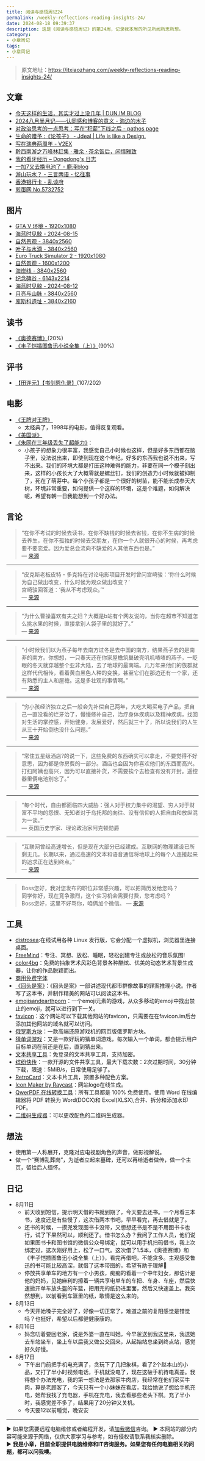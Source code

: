```yaml
---
title: 阅读与感悟周记24
permalink: /weekly-reflections-reading-insights-24/
date: 2024-08-18 09:39:37
description: 这是《阅读与感悟周记》的第24周，记录我本周的所见所闻所思所想。
category:
- 小章周记
tags:
- 小章周记
---
```


> 原文地址：<https://itxiaozhang.com/weekly-reflections-reading-insights-24/>  

## 文章

- [今天这样的生活，其实才过上没几年 | DUN.IM BLOG](https://blog.dun.im/anonymous/chinese-living-only-been-few-years.html)
- [2024八月半月记——认同感和博客的意义 - 海边的木子](https://blog.oceanum.top/20240815/)
- [对政治思考的一点思考：写在“积薪”下线之后 - pathos page](https://pathos.page/blog/after-the-offline-of-firewood)
- [生命的赠予 :《论孩子》 - Jdeal | Life is like a Design.](https://www.jdeal.cn/509.html)
- [写在瑞典两周年 - V2EX](https://www.v2ex.com/t/1064758)
- [黔西南游之万峰林赶集 · 雅余 · 茶余饭后，闲情雅致](https://yayu.net/4371.html)
- [我的看牙经历 – Dongdong's 日志](https://ddw2019.com/%E6%88%91%E7%9A%84%E7%9C%8B%E7%89%99%E7%BB%8F%E5%8E%86)
- [一加7又去换电池了 - 鹿泽blog](https://blog.bailuze.com/135.html)
- [游山玩水？ - 三言两语 - 忆往事](https://zhou.ge/2024-08-10.html)
- [香港银行卡 - 乱谈府](https://laffitto.xyz/archives/HongKongBankCards)
- [煎蛋网 No.5732752](https://jandan.net/t/5732752)

## 图片

- [GTA V 环境 - 1920x1080](https://wallhaven.cc/w/6qw6ox)
- [海蓝时见鲸 - 2024-08-15](https://500px.com.cn/community/set/1d672008281d46b5818a45b6ee6e1f3a/details)
- [自然景观 - 3840x2560](https://wallhaven.cc/w/l8x12y)
- [叶子与水滴 - 3840x2560](https://wallhaven.cc/w/2yvvxy)
- [Euro Truck Simulator 2 - 1920x1080](https://wallhaven.cc/w/yxo3lk)
- [自然景观 - 1600x1200](https://wallhaven.cc/w/01jy6v)
- [海岸线 - 3840x2560](https://wallhaven.cc/w/x6oozd)
- [纪念碑谷 - 6143x2214](https://wallhaven.cc/w/9dvvdw)
- [海蓝时见鲸 - 2024-08-12](https://500px.com.cn/community/set/0329d397b8cd4653bf6fb908e99565a5/details)
- [月亮与山脉 - 3840x2560](https://wallhaven.cc/w/dpqezo)
- [库斯科遗址 - 3840x2160](https://wallhaven.cc/w/kxeg57)

## 读书

- [《奥德赛博》](https://neodb.social/book/57QesFURPUsUnfqc5zVm9W)(20%)
- [《丰子恺插图鲁迅小说全集（上）》](https://neodb.social/book/3GvdcrS6MTYU1xln24DC6Y)(90%)

## 评书

- [【田连元】【书剑恩仇录】](https://youtu.be/ld8ZVxmCIU0)(107/202)

## 电影

- [《王牌对王牌》](https://neodb.social/movie/5tL3SR91MSTnpDhtZR5fps)
  - 太经典了，1998年的电影，值得反复观看。
- [《美国派》](https://neodb.social/movie/42ajveD3NewxOzcBWBf5YI)
- [《朱同在三年级丢失了超能力》](https://neodb.social/movie/4CkegT1BFaWTEZmXsNt6nN)：
  - 小孩子的想象力很丰富，我感觉自己小时候也这样，但是好多东西都在脑子里，没法说出来，即使到现在这个年纪，好多的东西我也说不出来，写不出来。我们的环境大都是打压这种难得的能力，非要在同一个模子刻出来，这样的小孩长大了大概零就是螺丝钉，我们的创造力小时候就被抑制了，死在了萌芽中。每个小孩子都是一个很好的树苗，能不能长成参天大树，环境非常重要，如何提供一个这样的环境，这是个难题，如何解决呢，希望有朝一日我能想到一个好办法。

## 言论

> “在你不考试的时候去读书，在你不缺钱的时候去省钱，在你不生病的时候去养生，在你不孤独的时候去交朋友，在你一个人就很开心的时候，再考虑要不要恋爱。因为爱总会流向不缺爱的人其他东西也是。”  
> — [来源](https://flavorboy.cn/494.html?utm_source=blogfinder)

---

> “皮克斯老板皮特・多克特在讨论电影项目开发时曾问宫崎骏：‘你什么时候为自己做出改变，什么时候为观众做出改变？’  
> 宫崎骏回答道：‘我从不考虑观众。’”  
> — [来源](http://www.dapenti.com/blog/more.asp?name=xilei&id=180385)

---

> “为什么曹操喜欢有夫之妇？大概是b站有个网友说的，当你在超市不知道怎么挑水果的时候，直接拿别人袋子里的就好了。”  
> — [来源](https://jandan.net/t/5732154)

---

> “小时候我们以为燕子每年去南方过冬是去中国的南方，结果燕子去的是南非的南方。你想想，一只春天还在你家屋檐筑巢破壳叽叽喳喳的燕子，一眨眼的冬天就穿越整个亚非大陆，去了地球的最南端。几万年来他们的族群就这样代代相传，看着黄白黑色人种的变换，甚至它们在那边还有一个家，还有熟悉的主人和屋檐。这是多壮观的事情啊。”  
> — [来源](https://weibo.com/u/6232023735)

---

> “穷小孩经济独立之后一般会先补偿自己两年，大吃大喝买电子产品，把自己一直没看的烂牙治了，慢慢修补自己，治疗身体疾病以及精神疾病，找回对生活的掌控感，开始健身，发展爱好，然后就三十了，所以说我们的人生从三十开始倒也没什么问题。”  
> — [来源](https://weibo.com/u/5958183502)

---

> “常住五星级酒店?的说一下，这些免费的东西确实可以拿走，不要觉得不好意思，因为都是你房费的一部分。酒店也会因为你喜欢他们的东西而高兴。打扫阿姨也高兴，因为可以直接补货，不需要挨个去检查有没有开封。遥控器里俩电池别忘了。”  
> — [来源](https://jandan.net/t/5734100)

---

> “每个时代，自由都面临四大威胁：强人对于权力集中的渴望、穷人对于财富不平均的怨恨、无知者对于乌托邦的向往、没有信仰的人把自由和放纵混为一谈。”  
> — 英国历史学家、理论政治家阿克顿勋爵

---

> “互联网曾经高速增长，但是现在大部分已经建成。互联网的物理建设已所剩无几。长期以来，通过高速的文本和语音通信将地球上的每个人连接起来的追求正在达到终点。”  
> — [来源](https://www.noahpinion.blog/p/some-thoughts-on-the-future-of-the)

---

> Boss您好，我对您发布的职位非常感兴趣，可以把简历发给您吗？  
> 同学你好，现在竞争激烈，这个实习机会需要付费，您考虑吗？  
> Boss您好，这里不好骂你，咱俩加个微信。
> — [来源](https://jandan.net/t/5736228)

## 工具

- [distrosea](https://distrosea.com/):在线试用各种 Linux 发行版，它会分配一个虚拟机，浏览器里连接桌面。
- [FreeMind](https://freemind.fit/)：专注、冥想、放松、睡眠，轻松创建专注或放松的音乐氛围!
- [color4bg](color4bg.com)：免费的抽象艺术风彩色背景各种酷炫、优美的动态艺术背景生成器，让你的作品脱颖而出。
- [商用免费字体](https://free-font.vercel.app/)
- [《回头是案》](https://www.uninion.com/)：《回头是案》一部讲述现代都市群像故事的罪案推理小说。作者写了这本书，并制作精美的网站可以阅读这本书。
- [emojisandearthporn](emojisandearthporn.com)：一个emoji元素的游戏，从众多移动的emoji中找出禁止的emoji，就可以进行到下一关。
- [favicon](https://favicon.im/)：这个网站可以下载其他网站的favicon，只需要在在favicon.im后台添加其他网站的域名就可以访问。
- [俄罗斯方块](https://urlapp.org/apps/app2024072500021/tetris-min)：一款高端还原游戏机的网页版俄罗斯方块。
- [猜单词游戏](https://grandmasword.com/)：又是一款好玩的猜单词游戏，每次输入一个单词，都会提示用户目标单词在前还是在后，直到猜出来。
- [文本共享工具](https://app.textbin.theenthusiast.dev/)：免登录的文本共享工具，支持加密。
- [缤纷快传](https://send.bitiful.com/)：一款开源的文件共享工具，最大下载次数：2次过期时间，30分钟下载，限速：5MiB/s，日常使用足够了。
- [RetroCard](https://retro.iwhy.dev/)：文本卡片工具，预置多种配色方案。
- [Icon Maker by Raycast](https://ray.so/icon)：网站logo在线生成。
- [QwerPDF 在线转换工具](https://qwerpdf.com/zh-cn/)：所有工具都是 100% 免费使用。使用 Word 在线编辑器将 PDF 转换为 Word(DOCX)和 Excel(XLSX),合并、拆分和添加水印 PDF。
- [二维码生成器](https://qrit.chesko.dev/)：可以更改配色的二维码生成器。

## 想法

- 使用第一人称展开，克隆对应电视剧角色的声音，做影视解说。
- 做一个“赛博乱葬岗”，为逝者立起来墓碑，还可以再给逝者做传，做一个主页，留给后人缅怀。

## 日记

- 8月11日
  - 前天收到短信，提示明天借的书就到期了，今天要去还书。一个月看三本书，速度还是有些慢了，这次借两本书吧，早早看完，再去借就是了。
  - 还书的时候，一摸兜发现图书卡没带，又想想还书是不是不用图书卡也行，试了下果然可以，顺利还了。借书怎么办？我问了工作人员，他们说如果图书卡和图书馆的微信公众号绑定，就可以用手机扫码借书，我上次绑定过，这次刚好用上，松了一口气。这次借了1.5本，《奥德赛博》和《丰子恺插图鲁迅小说全集（上）》，看完再借吧，不能贪多。主观感受鲁迅的书可能比较高深，就借了这本带图的，希望有助于理解🤭
  - 停放共享单车的地方有一个小男孩，痴痴的看着一个中年妇女，那估计是他的妈妈，见她麻利的擦着一辆共享电单车的车把、车身、车座，然后快速掀开单车放头盔的车篮，把用完的纸扔进里面，然后又快速盖上。我突然想到，以前看到车篮里的纸，敢情是这么来的。
- 8月13日
  - 今天开始嗓子完全好了，好像一切正常了，难道之前的复阳感觉是错觉吗？也挺好，希望以后都健健康康的。
- 8月16日
  - 妈念叨着要回老家，说是外婆一直在叫她，今早爸送到我这里来，我送她去车站坐车，坐上车以后我又做公交回来，从起始站总坐到终点站，感觉好久好慢。
- 8月17日
  - 下午出门前把手机电充满了，贪玩下了几把象棋，看了2个赵本山的小品，又打了半小时视频电话，手机就没电了，现在这破手机待电真差。我得想个办法充电，我的第一想法是去那家牛肉店，我经常在他们家买牛肉，算是老顾客了，今天只有一个小妹妹在看店，我给她说了想给手机充电，她帮我找了充电器，手机在充电，我去看那些老头下棋。充了半小时，我感觉差不多了，结果用了20分钟又关机。
  - 今天要12以前睡觉，晚安安

---
▶ 如果您需要远程电脑维修或者编程开发，请[加我微信](https://itxiaozhang.netlify.app/)咨询。 
▶ 本网站的部分内容可能来源于网络，仅供大家学习与参考，如有侵权请联系我核实删除。  
▶ **我是小章，目前全职提供电脑维修和IT咨询服务。如果您有任何电脑相关的问题，都可以问我噢。**  
